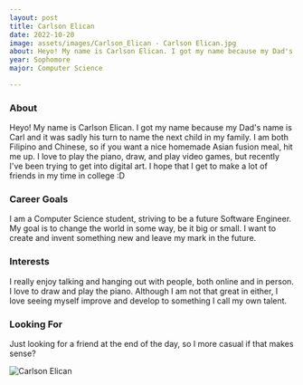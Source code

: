```yaml
---
layout: post
title: Carlson Elican 
date: 2022-10-20
image: assets/images/Carlson_Elican - Carlson Elican.jpg
about: Heyo! My name is Carlson Elican. I got my name because my Dad's name is Carl and it was sadly his turn to name the next child in my family. I am both Filipino and Chinese, so if you want a nice homemade Asian fusion meal, hit me up. I love to play the piano, draw, and play video games, but recently I've been trying to get into digital art.  I hope that I get to make a lot of friends in my time in college :D
year: Sophomore
major: Computer Science

---
```


### About

Heyo! My name is Carlson Elican. I got my name because my Dad's name is Carl and it was sadly his turn to name the next child in my family. I am both Filipino and Chinese, so if you want a nice homemade Asian fusion meal, hit me up. I love to play the piano, draw, and play video games, but recently I've been trying to get into digital art.  I hope that I get to make a lot of friends in my time in college :D

### Career Goals

I am a Computer Science student, striving to be a future Software Engineer. My goal is to change the world in some way, be it big or small. I want to create and invent something new and leave my mark in the future.

### Interests

I really enjoy talking and hanging out with people, both online and in person. I love to draw and play the piano. Although I am not that great in either, I love seeing myself improve and develop to something I call my own talent.

### Looking For

Just looking for a friend at the end of the day, so I more casual if that makes sense?

<div class="text-center my-5">
    <img src="https://sase-drexel.github.io/mentorship-2021/assets/images/Carlson-Elican.jpg" alt="Carlson Elican" class="rounded post-img" />
</div>
